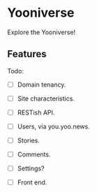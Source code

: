 Yooniverse
==========

Explore the Yooniverse!

Features
--------

Todo:
  - [ ] Domain tenancy.
  - [ ] Site characteristics.
  - [ ] RESTish API.
  - [ ] Users, via you.yoo.news.
  - [ ] Stories.
  - [ ] Comments.
  - [ ] Settings?
  - [ ] Front end.





